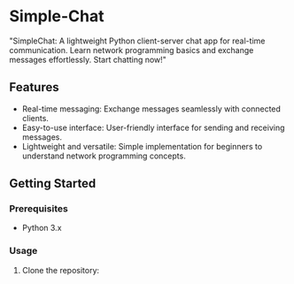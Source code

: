 # Simple-Chat
"SimpleChat: A lightweight Python client-server chat app for real-time communication. Learn network programming basics and exchange messages effortlessly. Start chatting now!"


## Features

- Real-time messaging: Exchange messages seamlessly with connected clients.
- Easy-to-use interface: User-friendly interface for sending and receiving messages.
- Lightweight and versatile: Simple implementation for beginners to understand network programming concepts.

## Getting Started

### Prerequisites

- Python 3.x

### Usage

1. Clone the repository:

